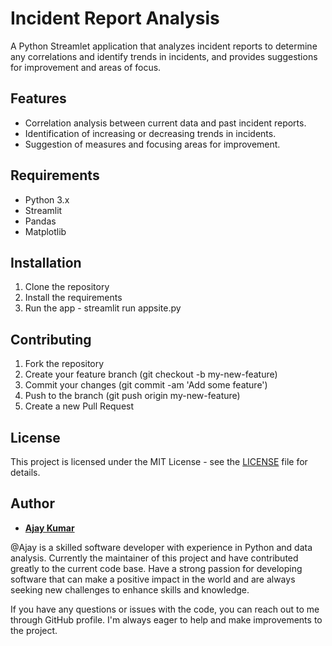 # Incident Report Analysis

A Python Streamlet application that analyzes incident reports to determine any correlations and identify trends in incidents, and provides suggestions for improvement and areas of focus.

## Features
- Correlation analysis between current data and past incident reports.
- Identification of increasing or decreasing trends in incidents.
- Suggestion of measures and focusing areas for improvement.

## Requirements
- Python 3.x
- Streamlit
- Pandas
- Matplotlib

## Installation
1. Clone the repository
2. Install the requirements
3. Run the app - streamlit run appsite.py

## Contributing
1. Fork the repository
2. Create your feature branch (git checkout -b my-new-feature)
3. Commit your changes (git commit -am 'Add some feature')
4. Push to the branch (git push origin my-new-feature)
5. Create a new Pull Request

## License
This project is licensed under the MIT License - see the [LICENSE](LICENSE) file for details.

## Author

* __[Ajay Kumar](https://github.com/join2aj)__

@Ajay is a skilled software developer with experience in Python and data analysis. Currently the maintainer of this project and have contributed greatly to the current code base. Have a strong passion for developing software that can make a positive impact in the world and are always seeking new challenges to enhance skills and knowledge. 

If you have any questions or issues with the code, you can reach out to me through GitHub profile.
I'm always eager to help and make improvements to the project.
